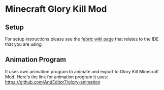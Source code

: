 # Minecraft Glory Kill Mod

## Setup

For setup instructions please see the [fabric wiki page](https://fabricmc.net/wiki/tutorial:setup) that relates to the IDE that you are using.

## Animation Program
It uses own animation program to animate and export to Glory Kill Minecraft Mod.
Here's the link for animation program it uses: https://github.com/AndEditor7/glory-animation